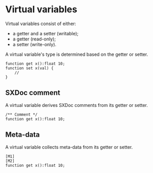 # Virtual variables

Virtual variables consist of either:

- a getter and a setter (writable);
- a getter (read-only);
- a setter (write-only).

A virtual variable's type is determined based on the getter or setter.

```
function get x():float 10;
function set x(val) {
    //
}
```

## SXDoc comment

A virtual variable derives SXDoc comments from its getter or setter.

```
/** Comment */
function get x():float 10;
```

## Meta-data

A virtual variable collects meta-data from its getter or setter.

```
[M1]
[M2]
function get x():float 10;
```